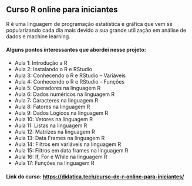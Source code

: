 ## Curso R online para iniciantes

R é uma linguagem de programação estatística e gráfica que vem se popularizando cada dia mais devido a sua grande utilização em análise de dados e machine learning.


#### Alguns pontos interessantes que abordei nesse projeto:

- Aula 1: Introdução a R
- Aula 2: Instalando o R e RStudio
- Aula 3: Conhecendo o R e RStudio – Variáveis
- Aula 4: Conhecendo o R e RStudio – Funções
- Aula 5: Operadores na linguagem R
- Aula 6: Dados numéricos na linguagem R
- Aula 7: Caracteres na linguagem R
- Aula 8: Fatores na linguagem R
- Aula 9: Dados Lógicos na linguagem R
- Aula 10: Vetores na linguagem R
- Aula 11: Listas na linguagem R
- Aula 12: Matrizes na linguagem R
- Aula 13: Data Frames na linguagem R
- Aula 14: Filtros em variáveis na linguagem R
- Aula 15: Filtros em data frames na linguagem R
- Aula 16: If, For e While na linguagem R
- Aula 17: Funções na linguagem R


#### Link do curso: https://didatica.tech/curso-de-r-online-para-iniciantes/
